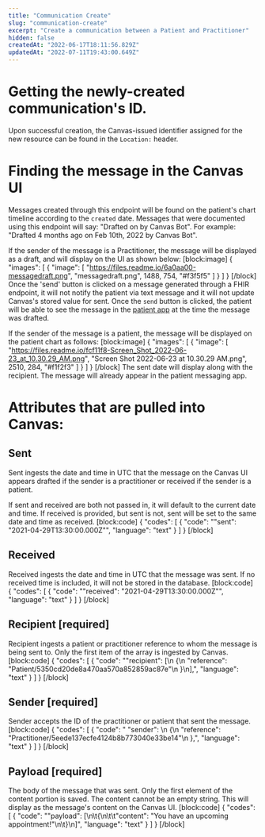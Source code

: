 ```yaml
---
title: "Communication Create"
slug: "communication-create"
excerpt: "Create a communication between a Patient and Practitioner"
hidden: false
createdAt: "2022-06-17T18:11:56.829Z"
updatedAt: "2022-07-11T19:43:00.649Z"
---
```

# Getting the newly-created communication's ID.
Upon successful creation, the Canvas-issued identifier assigned for the new resource can be found in the `Location:` header.

# Finding the message in the Canvas UI

Messages created through this endpoint will be found on the patient's chart timeline according to the `created` date. Messages that were documented using this endpoint will say: "Drafted <time since message was sent> on <sent time> by Canvas Bot". For example: "Drafted 4 months ago on Feb 10th, 2022 by Canvas Bot". 

If the sender of the message is a Practitioner, the message will be displayed as a draft, and will display on the UI as shown below: 
[block:image]
{
  "images": [
    {
      "image": [
        "https://files.readme.io/6a0aa00-messagedraft.png",
        "messagedraft.png",
        1488,
        754,
        "#f3f5f5"
      ]
    }
  ]
}
[/block]
Once the 'send' button is clicked on a message generated through a FHIR endpoint, it will not notify the patient via text message and it will not update Canvas's stored value for sent. Once the `send` button is clicked, the patient will be able to see the message in the [patient app](https://canvas-medical.zendesk.com/hc/en-us/articles/4403783063443-Patient-App-Instructions-for-Patients#h_01FARRDABWQFCWZ8YX94PPNKDQ) at the time the message was drafted. 

 
If the sender of the message is a patient, the message will be displayed on the patient chart as follows:
[block:image]
{
  "images": [
    {
      "image": [
        "https://files.readme.io/fcf11f8-Screen_Shot_2022-06-23_at_10.30.29_AM.png",
        "Screen Shot 2022-06-23 at 10.30.29 AM.png",
        2510,
        284,
        "#f1f2f3"
      ]
    }
  ]
}
[/block]
The sent date will display along with the recipient. The message will already appear in the patient messaging app. 

# Attributes that are pulled into Canvas:

## Sent

Sent ingests the date and time in UTC that the message on the Canvas UI appears drafted if the sender is a practitioner or received if the sender is a patient. 

If sent and received are both not passed in, it will default to the current date and time. If received is provided, but sent is not, sent will be set to the same date and time as received. 
[block:code]
{
  "codes": [
    {
      "code": "\"sent\": \"2021-04-29T13:30:00.000Z\"",
      "language": "text"
    }
  ]
}
[/block]
## Received

Received ingests the date and time in UTC that the message was sent. If no received time is included, it will not be stored in the database. 
[block:code]
{
  "codes": [
    {
      "code": "\"received\": \"2021-04-29T13:30:00.000Z\"",
      "language": "text"
    }
  ]
}
[/block]
## Recipient [required]

Recipient ingests a patient or practitioner reference to whom the message is being sent to. Only the first item of the array is ingested by Canvas.
[block:code]
{
  "codes": [
    {
      "code": "\"recipient\": [\n     {\n         \"reference\": \"Patient/5350cd20de8a470aa570a852859ac87e\"\n     }\n],",
      "language": "text"
    }
  ]
}
[/block]
## Sender [required]

Sender accepts the ID of the practitioner or patient that sent the message. 
[block:code]
{
  "codes": [
    {
      "code": " \"sender\": \n    {\n        \"reference\": \"Practitioner/5eede137ecfe4124b8b773040e33be14\"\n    },",
      "language": "text"
    }
  ]
}
[/block]
## Payload [required]

The body of the message that was sent. Only the first element of the content portion is saved. The content cannot be an empty string. This will display as the message's content on the Canvas UI.
[block:code]
{
  "codes": [
    {
      "code": "\"payload\": [\n\t{\n\t\t\"content\": \"You have an upcoming appointment!\"\n\t}\n]",
      "language": "text"
    }
  ]
}
[/block]